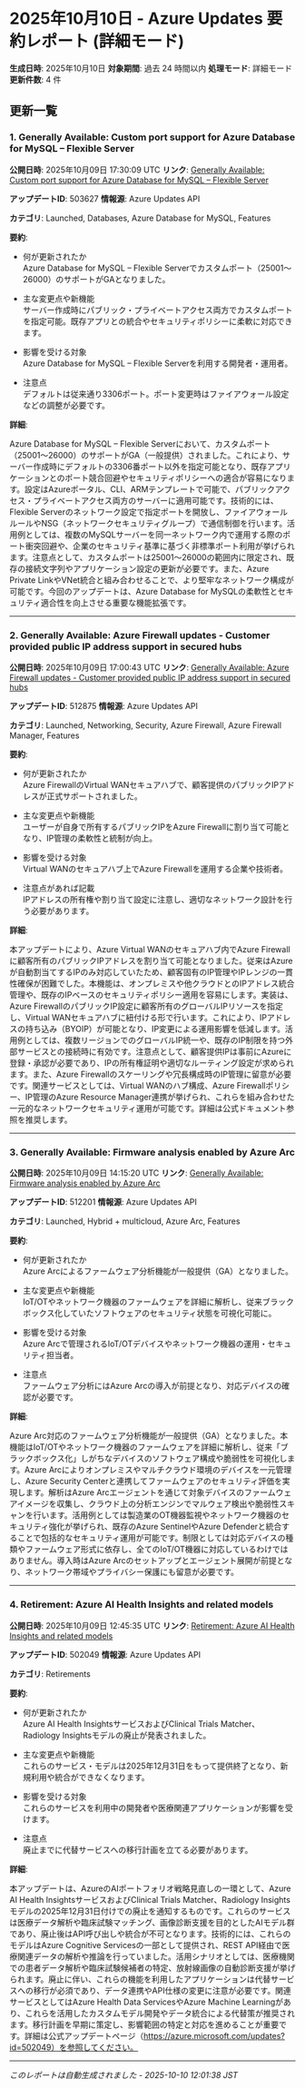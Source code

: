 # 2025年10月10日 - Azure Updates 要約レポート (詳細モード)

**生成日時**: 2025年10月10日
**対象期間**: 過去 24 時間以内
**処理モード**: 詳細モード
**更新件数**: 4 件

## 更新一覧

### 1. Generally Available: Custom port support for Azure Database for MySQL – Flexible Server 

**公開日時**: 2025年10月09日 17:30:09 UTC
**リンク**: [Generally Available: Custom port support for Azure Database for MySQL – Flexible Server ](https://azure.microsoft.com/updates?id=503627)

**アップデートID**: 503627
**情報源**: Azure Updates API

**カテゴリ**: Launched, Databases, Azure Database for MySQL, Features

**要約**:

- 何が更新されたか  
Azure Database for MySQL – Flexible Serverでカスタムポート（25001～26000）のサポートがGAとなりました。

- 主な変更点や新機能  
サーバー作成時にパブリック・プライベートアクセス両方でカスタムポートを指定可能。既存アプリとの統合やセキュリティポリシーに柔軟に対応できます。

- 影響を受ける対象  
Azure Database for MySQL – Flexible Serverを利用する開発者・運用者。

- 注意点  
デフォルトは従来通り3306ポート。ポート変更時はファイアウォール設定などの調整が必要です。

**詳細**:

Azure Database for MySQL – Flexible Serverにおいて、カスタムポート（25001～26000）のサポートがGA（一般提供）されました。これにより、サーバー作成時にデフォルトの3306番ポート以外を指定可能となり、既存アプリケーションとのポート競合回避やセキュリティポリシーへの適合が容易になります。設定はAzureポータル、CLI、ARMテンプレートで可能で、パブリックアクセス・プライベートアクセス両方のサーバーに適用可能です。技術的には、Flexible Serverのネットワーク設定で指定ポートを開放し、ファイアウォールルールやNSG（ネットワークセキュリティグループ）で通信制御を行います。活用例としては、複数のMySQLサーバーを同一ネットワーク内で運用する際のポート衝突回避や、企業のセキュリティ基準に基づく非標準ポート利用が挙げられます。注意点として、カスタムポートは25001～26000の範囲内に限定され、既存の接続文字列やアプリケーション設定の更新が必要です。また、Azure Private LinkやVNet統合と組み合わせることで、より堅牢なネットワーク構成が可能です。今回のアップデートは、Azure Database for MySQLの柔軟性とセキュリティ適合性を向上させる重要な機能拡張です。

---

### 2. Generally Available: Azure Firewall updates - Customer provided public IP address support in secured hubs

**公開日時**: 2025年10月09日 17:00:43 UTC
**リンク**: [Generally Available: Azure Firewall updates - Customer provided public IP address support in secured hubs](https://azure.microsoft.com/updates?id=512875)

**アップデートID**: 512875
**情報源**: Azure Updates API

**カテゴリ**: Launched, Networking, Security, Azure Firewall, Azure Firewall Manager, Features

**要約**:

- 何が更新されたか  
Azure FirewallのVirtual WANセキュアハブで、顧客提供のパブリックIPアドレスが正式サポートされました。

- 主な変更点や新機能  
ユーザーが自身で所有するパブリックIPをAzure Firewallに割り当て可能となり、IP管理の柔軟性と統制が向上。

- 影響を受ける対象  
Virtual WANのセキュアハブ上でAzure Firewallを運用する企業や技術者。

- 注意点があれば記載  
IPアドレスの所有権や割り当て設定に注意し、適切なネットワーク設計を行う必要があります。

**詳細**:

本アップデートにより、Azure Virtual WANのセキュアハブ内でAzure Firewallに顧客所有のパブリックIPアドレスを割り当て可能となりました。従来はAzureが自動割当てするIPのみ対応していたため、顧客固有のIP管理やIPレンジの一貫性確保が困難でした。本機能は、オンプレミスや他クラウドとのIPアドレス統合管理や、既存のIPベースのセキュリティポリシー適用を容易にします。実装は、Azure FirewallのパブリックIP設定に顧客所有のグローバルIPリソースを指定し、Virtual WANセキュアハブに紐付ける形で行います。これにより、IPアドレスの持ち込み（BYOIP）が可能となり、IP変更による運用影響を低減します。活用例としては、複数リージョンでのグローバルIP統一や、既存のIP制限を持つ外部サービスとの接続時に有効です。注意点として、顧客提供IPは事前にAzureに登録・承認が必要であり、IPの所有権証明や適切なルーティング設定が求められます。また、Azure Firewallのスケーリングや冗長構成時のIP管理に留意が必要です。関連サービスとしては、Virtual WANのハブ構成、Azure Firewallポリシー、IP管理のAzure Resource Manager連携が挙げられ、これらを組み合わせた一元的なネットワークセキュリティ運用が可能です。詳細は公式ドキュメント参照を推奨します。

---

### 3. Generally Available: Firmware analysis enabled by Azure Arc 

**公開日時**: 2025年10月09日 14:15:20 UTC
**リンク**: [Generally Available: Firmware analysis enabled by Azure Arc ](https://azure.microsoft.com/updates?id=512201)

**アップデートID**: 512201
**情報源**: Azure Updates API

**カテゴリ**: Launched, Hybrid + multicloud, Azure Arc, Features

**要約**:

- 何が更新されたか  
Azure Arcによるファームウェア分析機能が一般提供（GA）となりました。

- 主な変更点や新機能  
IoT/OTやネットワーク機器のファームウェアを詳細に解析し、従来ブラックボックス化していたソフトウェアのセキュリティ状態を可視化可能に。

- 影響を受ける対象  
Azure Arcで管理されるIoT/OTデバイスやネットワーク機器の運用・セキュリティ担当者。

- 注意点  
ファームウェア分析にはAzure Arcの導入が前提となり、対応デバイスの確認が必要です。

**詳細**:

Azure Arc対応のファームウェア分析機能が一般提供（GA）となりました。本機能はIoT/OTやネットワーク機器のファームウェアを詳細に解析し、従来「ブラックボックス化」しがちなデバイスのソフトウェア構成や脆弱性を可視化します。Azure Arcによりオンプレミスやマルチクラウド環境のデバイスを一元管理し、Azure Security Centerと連携してファームウェアのセキュリティ評価を実現します。解析はAzure Arcエージェントを通じて対象デバイスのファームウェアイメージを収集し、クラウド上の分析エンジンでマルウェア検出や脆弱性スキャンを行います。活用例としては製造業のOT機器監視やネットワーク機器のセキュリティ強化が挙げられ、既存のAzure SentinelやAzure Defenderと統合することで包括的なセキュリティ運用が可能です。制限としては対応デバイスの種類やファームウェア形式に依存し、全てのIoT/OT機器に対応しているわけではありません。導入時はAzure Arcのセットアップとエージェント展開が前提となり、ネットワーク帯域やプライバシー保護にも留意が必要です。

---

### 4. Retirement: Azure AI Health Insights and related models

**公開日時**: 2025年10月09日 12:45:35 UTC
**リンク**: [Retirement: Azure AI Health Insights and related models](https://azure.microsoft.com/updates?id=502049)

**アップデートID**: 502049
**情報源**: Azure Updates API

**カテゴリ**: Retirements

**要約**:

- 何が更新されたか  
Azure AI Health InsightsサービスおよびClinical Trials Matcher、Radiology Insightsモデルの廃止が発表されました。

- 主な変更点や新機能  
これらのサービス・モデルは2025年12月31日をもって提供終了となり、新規利用や統合ができなくなります。

- 影響を受ける対象  
これらのサービスを利用中の開発者や医療関連アプリケーションが影響を受けます。

- 注意点  
廃止までに代替サービスへの移行計画を立てる必要があります。

**詳細**:

本アップデートは、AzureのAIポートフォリオ戦略見直しの一環として、Azure AI Health InsightsサービスおよびClinical Trials Matcher、Radiology Insightsモデルの2025年12月31日付けでの廃止を通知するものです。これらのサービスは医療データ解析や臨床試験マッチング、画像診断支援を目的としたAIモデル群であり、廃止後はAPI呼び出しや統合が不可となります。技術的には、これらのモデルはAzure Cognitive Servicesの一部として提供され、REST API経由で医療関連データの解析や推論を行っていました。活用シナリオとしては、医療機関での患者データ解析や臨床試験候補者の特定、放射線画像の自動診断支援が挙げられます。廃止に伴い、これらの機能を利用したアプリケーションは代替サービスへの移行が必須であり、データ連携やAPI仕様の変更に注意が必要です。関連サービスとしてはAzure Health Data ServicesやAzure Machine Learningがあり、これらを活用したカスタムモデル開発やデータ統合による代替策が推奨されます。移行計画を早期に策定し、影響範囲の特定と対応を進めることが重要です。詳細は公式アップデートページ（https://azure.microsoft.com/updates?id=502049）を参照してください。

---


*このレポートは自動生成されました - 2025-10-10 12:01:38 JST*